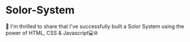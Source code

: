 # Solor-System
👋 I'm thrilled to share that I've successfully built a Solor System using the power of HTML, CSS &amp; Javascript💻🌐

